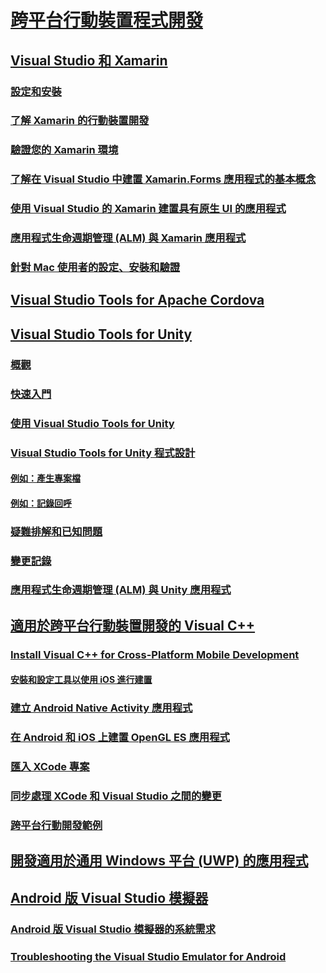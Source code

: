 # [跨平台行動裝置程式開發](cross-platform-mobile-development-in-visual-studio.md)
## [Visual Studio 和 Xamarin](visual-studio-and-xamarin.md)
### [設定和安裝](setup-and-install.md)
### [了解 Xamarin 的行動裝置開發](learn-about-mobile-development-with-xamarin.md)
### [驗證您的 Xamarin 環境](verify-your-xamarin-environment.md)
### [了解在 Visual Studio 中建置 Xamarin.Forms 應用程式的基本概念](learn-app-building-basics-with-xamarin-forms-in-visual-studio.md)
### [使用 Visual Studio 的 Xamarin 建置具有原生 UI 的應用程式](build-apps-with-native-ui-using-xamarin-in-visual-studio.md)
### [應用程式生命週期管理 (ALM) 與 Xamarin 應用程式](application-lifecycle-management-alm-with-xamarin-apps.md)
### [針對 Mac 使用者的設定、安裝和驗證](setup-install-and-verifications-for-mac-users.md)
## [Visual Studio Tools for Apache Cordova](visual-studio-tools-for-apache-cordova.md)
## [Visual Studio Tools for Unity](visual-studio-tools-for-unity.md)
### [概觀](overview-of-visual-studio-tools-for-unity.md)
### [快速入門](getting-started-with-visual-studio-tools-for-unity.md)
### [使用 Visual Studio Tools for Unity](using-visual-studio-tools-for-unity.md)
### [Visual Studio Tools for Unity 程式設計](programming-visual-studio-tools-for-unity.md)
#### [例如：產生專案檔](customize-project-files-created-by-vstu.md)
#### [例如：記錄回呼](share-the-unity-log-callback-with-vstu.md)
### [疑難排解和已知問題](troubleshooting-and-known-issues-visual-studio-tools-for-unity.md)
### [變更記錄](change-log-visual-studio-tools-for-unity.md)
### [應用程式生命週期管理 (ALM) 與 Unity 應用程式](application-lifecycle-management-alm-with-unity-apps.md)
## [適用於跨平台行動裝置開發的 Visual C++](visual-cpp-for-cross-platform-mobile-development.md)
### [Install Visual C++ for Cross-Platform Mobile Development](install-visual-cpp-for-cross-platform-mobile-development.md)
#### [安裝和設定工具以使用 iOS 進行建置](install-and-configure-tools-to-build-using-ios.md)
### [建立 Android Native Activity 應用程式](create-an-android-native-activity-app.md)
### [在 Android 和 iOS 上建置 OpenGL ES 應用程式](build-an-opengl-es-application-on-android-and-ios.md)
### [匯入 XCode 專案](import-an-xcode-project.md)
### [同步處理 XCode 和 Visual Studio 之間的變更](sync-changes-between-xcode-and-visual-studio.md)
### [跨平台行動開發範例](cross-platform-mobile-development-examples.md)
## [開發適用於通用 Windows 平台 (UWP) 的應用程式](develop-apps-for-the-universal-windows-platform-uwp.md)
## [Android 版 Visual Studio 模擬器](visual-studio-emulator-for-android.md)
### [Android 版 Visual Studio 模擬器的系統需求](system-requirements-for-the-visual-studio-emulator-for-android.md)
### [Troubleshooting the Visual Studio Emulator for Android](troubleshooting-the-visual-studio-emulator-for-android.md)
